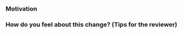 <!--

Describe the contents of the PR briefly but completely.

If you write detailed commit messages, it is acceptable to copy/paste them
here, or write "see commit messages for details." If there is only one commit
in the PR, GitHub will have already added its commit message above.

-->

### Motivation

<!--

Which of the following best describes the motivation behind this PR?

#### This PR fixes a recognized bug: Fixes #issue

####  This PR adds a known-desirable feature: Fixes #issue

#### This PR fixes a previously unreported bug.

    [Describe the bug in detail, as if you were filing a bug report.]

#### This PR adds a feature that has not yet been specified.

    [Write a brief specification for the feature, including justification
     for its inclusion in Materialize, as if you were writing the original
     feature specification.]

#### This PR refactors existing code.
    [Describe what was wrong with the existing code, if it is not obvious.]

-->

### How do you feel about this change? (Tips for the reviewer)

<!--

What is your general feeling about this change? How urgent is it, what
does it unlock? Or - what are the risks you see in it, and how
carefully does a reviewer need to look at some sections, and how
should we roll this out, if there are risks?

-->
